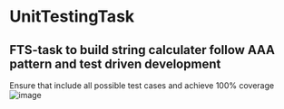 # UnitTestingTask
FTS-task to build string calculater follow AAA pattern and test driven development 
--------
Ensure that include all possible test cases and achieve 100% coverage
![image](https://user-images.githubusercontent.com/67292105/207121471-48200041-ba89-4400-8eac-fcd09c4bb1b1.png)
